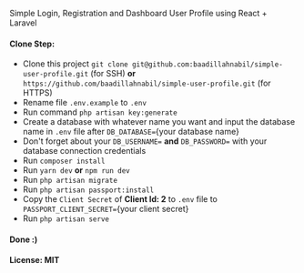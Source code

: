 Simple Login, Registration and Dashboard User Profile using React + Laravel

#### Clone Step:

-   Clone this project `git clone git@github.com:baadillahnabil/simple-user-profile.git` (for SSH) **or** `https://github.com/baadillahnabil/simple-user-profile.git` (for HTTPS)
-   Rename file `.env.example` to `.env`
-   Run command `php artisan key:generate`
-   Create a database with whatever name you want and input the database name in `.env` file after `DB_DATABASE=`{your database name}
-   Don't forget about your `DB_USERNAME=` **and** `DB_PASSWORD=` with your database connection credentials
-   Run `composer install`
-   Run `yarn dev` **or** `npm run dev`
-   Run `php artisan migrate`
-   Run `php artisan passport:install`
-   Copy the `Client Secret` of **Client Id: 2** to `.env` file to `PASSPORT_CLIENT_SECRET=`{your client secret}
-   Run `php artisan serve`

#### Done :)

#### License: MIT
